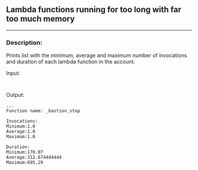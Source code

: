 ## Lambda functions running for too long with far too much memory

---

### Description:
Prints list with the minimum, average and maximum number of invocations and duration of each lambda function in the account.

Input:
```


```

Output:
```
...
Function name: _bastion_stop

Invocations:
Minimum:1.0
Average:1.0
Maximum:1.0

Duration:
Minimum:170.07
Average:312.674444444
Maximum:695.29

```
